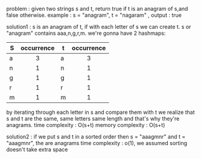 problem : given two strings s and t, return true if t is an anagram of s,and false otherwise.
example : s = "anagram", t = "nagaram" , output : true

solution1 : s is an anagram of t, if with each letter of s we can create t. s or "anagram" contains aaa,n,g,r,m. we're gonna have 2 hashmaps:

S | occurrence | t | occurrence 
--- | :---: | --- | :---: 
a | 3 | a | 3
n | 1 | n | 1
g | 1 | g | 1
r | 1 | r | 1
m | 1 | m | 1

by iterating through each letter in s and compare them with t we realize that s and t are the same, same letters same length and that's why they're anagrams.
time complexity : O(s+t) 
memory complexity : O(s+t)

solution2 : if we put s and t in a sorted order then s = "aaagmnr" and t = "aaagmnr", the are anagrams
time complexity : o(1), we assumed sorting doesn't take extra space
